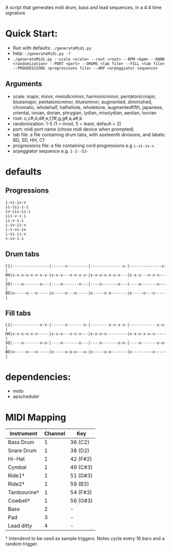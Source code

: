 A script that generates midi drum, bass and lead sequences, in a 4:4 time signature

# Quick Start:

- Run with defaults: `./generateMidi.py`  
- help: `./generateMidi.py -?`
- `./generateMidi.py --scale <scale> --root <root> --BPM <bpm> --RAND <randomization> --PORT <port> --DRUMS <tab file> --FILL <tab file> --PROGRESSIONS <progressions file> --ARP <arpeggiator sequence>`  

## Arguments 

- scale: major, minor, melodicminor, harmonicminor, pentatonicmajor, bluesmajor, pentatonicminor, bluesminor, augmented, diminished, chromatic, wholehalf, halfwhole, wholetone, augmentedfifth, japanese, oriental, ionian, dorian, phrygian, lydian, mixolydian, aeolian, locrian  
- root: c,c#,d,d#,e,f,f#,g,g#,a,a#,b  
- randomization: 1-5 (1 = most, 5 = least, default = 2)  
- port: midi port name (chose midi device when prompted) 
- tab file: a file containing drum tabs, with soxteenth divisions, and labels: BD, SD, HH, C1  
- progressions file: a file containing cord progressions e.g `i-vi-iv-v`
- arpeggiator sequence e.g. `1-3--53-`

# defaults

## Progressions

`i-vi-iv-v`  
`ii-iii-i-i`  
`iv-iii-ii-i`  
`iii-v-i-i`  
`ii-v-i-i`  
`i-iv-ii-v`  
`i-v-vi-iv`  
`i-vi-ii-v`  
`v-iv-i-i`  

## Drum tabs
`C1|----------------|------x---------|--------------x-|--------------x-|`  
`HH|x-x-x-x-x-x-x-x-|x-x-x---x-x-x-x-|x-x-x-x-x-x-x---|x-x-x---x-x-x---|`  
`SD|----o-------o---|----o-------o---|----o-------o---|----o-------o---|`  
`BD|o-----o---o-----|o-----o---o-----|o-----o-o-------|o-----o---o-----|`

## Fill tabs

`C1|------------x-x-|------x-------x-|--------x-x-x-x-|------------x-x-|`  
`HH|x-x-x-x-x-x-----|x-x-x---x-x-x---|x-x-x-x---------|x-x-x-x-x-x-----|`  
`SD|----o-------o-o-|----o-------o---|----o-------o-o-|----o-------o-o-|`  
`BD|o-----o---o-----|o-----o-o-o---o-|o-----o-o-------|o---------o-----|`

# dependencies:

- mido
- apscheduler

# MIDI Mapping

|  Instrument | Channel | Key      |
|-------------|---------|----------|
| Bass Drum   | 1       | 36 (C2)  |
| Snare Drum  | 1       | 38 (D2)  |
| Hi-Hat      | 1       | 42 (F#2) |
| Cymbal      | 1       | 49 (C#3) |
| Ride1†      | 1       | 51 (D#3) |
| Ride2†      | 1       | 59 (B3)  |
| Tambourine† | 1       | 54 (F#3) |
| Cowbell†    | 1       | 56 (G#3) |
| Bass        | 2       |  -       |
| Pad         | 3       |  -       |
| Lead ditty  | 4       |  -       |

† Intendend to be used as sample triggers. Notes cycle every 16 bars and a random trigger.

